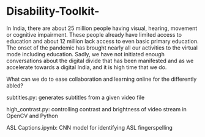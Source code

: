 # Disability-Toolkit-
In India, there are about 25 million people having visual, hearing, movement or cognitive impairment. These people already have limited access to education and about 12 million lack access to even basic primary education. The onset of the pandemic has brought nearly all our activities to the virtual mode including education. Sadly, we have not initiated enough conversations about the digital divide that has been manifested and as we accelerate towards a digital India, and it is high time that we do.

What can we do to ease collaboration and learning online for the differently abled?

subtitles.py: generates subtitles from a given video file

high_contrast.py: controlling contrast and brightness of video stream in OpenCV and Python

ASL Captions.ipynb: CNN model for identifying ASL fingerspelling
